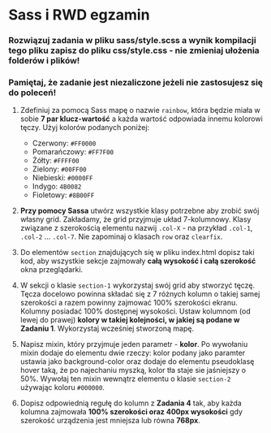 # __Sass i RWD egzamin__

### Rozwiązuj zadania w pliku __sass/style.scss__ a wynik kompilacji tego pliku zapisz do pliku __css/style.css__ - nie zmieniaj ułożenia folderów i plików!

### Pamiętaj, że zadanie jest __niezaliczone__ jeżeli nie zastosujesz się do poleceń!

1. Zdefiniuj za pomocą Sass mapę o nazwie ```rainbow```, która będzie miała w sobie __7 par klucz-wartość__ a każda wartość odpowiada innemu kolorowi tęczy. Użyj kolorów podanych poniżej:

    - Czerwony: ```#FF0000```
    - Pomarańczowy: ```#FF7F00```
    - Żółty: ```#FFFF00```
    - Zielony: ```#00FF00```
    - Niebieski: ```#0000FF```
    - Indygo: ```4B0082```
    - Fioletowy: ```#8B00FF```

2. __Przy pomocy Sassa__ utwórz wszystkie klasy potrzebne aby zrobić swój własny grid. Zakładamy, że grid przyjmuje układ 7-kolumnowy. Klasy związane z szerokością elementu nazwij ```.col-X``` - na przykład ```.col-1```, ```.col-2``` ... ```.col-7```.
Nie zapominaj o klasach ```row``` oraz ```clearfix```.

3. Do elementów ```section``` znajdujących się w pliku index.html dopisz taki kod, aby wszystkie sekcje zajmowały __całą wysokość i całą szerokość__ okna przeglądarki.

4. W sekcji o klasie ```section-1``` wykorzystaj swój grid aby stworzyć tęczę. Tęcza docelowo powinna składać się z 7 różnych kolumn o takiej samej szerokości a razem powinny zajmować 100% szerokości ekranu. Kolumny posiadać 100% dostępnej wysokości. Ustaw kolumnom (od lewej do prawej) __kolory w takiej kolejności, w jakiej są podane w Zadaniu 1__. Wykorzystaj wcześniej stworzoną mapę.

5. Napisz mixin, który przyjmuje jeden parametr - __kolor__. Po wywołaniu mixin dodaje do elementu dwie rzeczy:
kolor podany jako paramter ustawia jako background-color oraz dodaje do elementu pseudoklasę hover taką, że po najechaniu myszką, kolor tła staje sie jaśniejszy o 50%. Wywołaj ten mixin wewnątrz elementu o klasie ```section-2``` używając koloru ```#000000```.

6. Dopisz odpowiednią regułę do kolumn z __Zadania 4__ tak, aby każda kolumna zajmowała __100% szerokości oraz 400px wysokości__ gdy szerokość urządzenia jest mniejsza lub równa __768px__.
